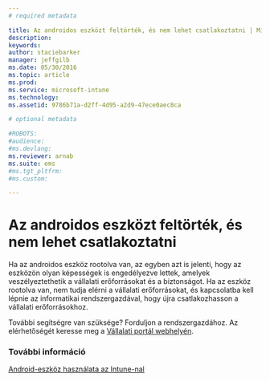 ```yaml
---
# required metadata

title: Az androidos eszközt feltörték, és nem lehet csatlakoztatni | Microsoft Intune
description:
keywords:
author: staciebarker
manager: jeffgilb
ms.date: 05/30/2016
ms.topic: article
ms.prod:
ms.service: microsoft-intune
ms.technology:
ms.assetid: 9786b71a-d2ff-4d95-a2d9-47ece0aec8ca

# optional metadata

#ROBOTS:
#audience:
#ms.devlang:
ms.reviewer: arnab
ms.suite: ems
#ms.tgt_pltfrm:
#ms.custom:

---
```



# Az androidos eszközt feltörték, és nem lehet csatlakoztatni

Ha az androidos eszköz rootolva van, az egyben azt is jelenti, hogy az eszközön olyan képességek is engedélyezve lettek, amelyek veszélyeztethetik a vállalati erőforrásokat és a biztonságot. Ha az eszköz rootolva van, nem tudja elérni a vállalati erőforrásokat, és kapcsolatba kell lépnie az informatikai rendszergazdával, hogy újra csatlakozhasson a vállalati erőforrásokhoz.

További segítségre van szüksége? Forduljon a rendszergazdához. Az elérhetőségét keresse meg a [Vállalati portál webhelyén](http://portal.manage.microsoft.com).

### További információ
[Android-eszköz használata az Intune-nal](using-your-android-device-with-intune.md)

<!--HONumber=Jun16_HO2-->


